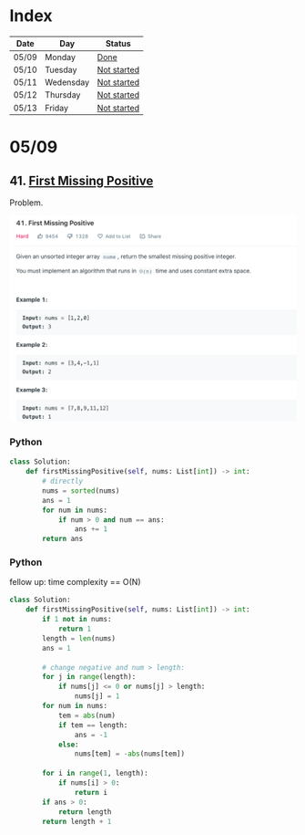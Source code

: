 # Index

| Date | Day | Status |
| ----------- | ----------- | ----------- |
| 05/09 | Monday | [Done](#0509) |
| 05/10 | Tuesday | [Not started](#0510) |
| 05/11 | Wedensday | [Not started](#0511) |
| 05/12 | Thursday | [Not started](#0512) |
| 05/13 | Friday | [Not started](#0513) |

# 05/09

## 41. [First Missing Positive](https://leetcode.com/problems/first-missing-positive/)

Problem.

![fig1](./img/leet41.png)

### Python
```python
class Solution:
    def firstMissingPositive(self, nums: List[int]) -> int:
        # directly 
        nums = sorted(nums)
        ans = 1
        for num in nums:
            if num > 0 and num == ans:
                ans += 1
        return ans
```

### Python
fellow up: time complexity == O(N)
```python
class Solution:
    def firstMissingPositive(self, nums: List[int]) -> int:
        if 1 not in nums:
            return 1
        length = len(nums)
        ans = 1
        
        # change negative and num > length:
        for j in range(length):
            if nums[j] <= 0 or nums[j] > length:
                nums[j] = 1
        for num in nums:
            tem = abs(num)
            if tem == length:
                ans = -1
            else:
                nums[tem] = -abs(nums[tem])
             
        for i in range(1, length):
            if nums[i] > 0:
                return i
        if ans > 0:
            return length
        return length + 1
            
```